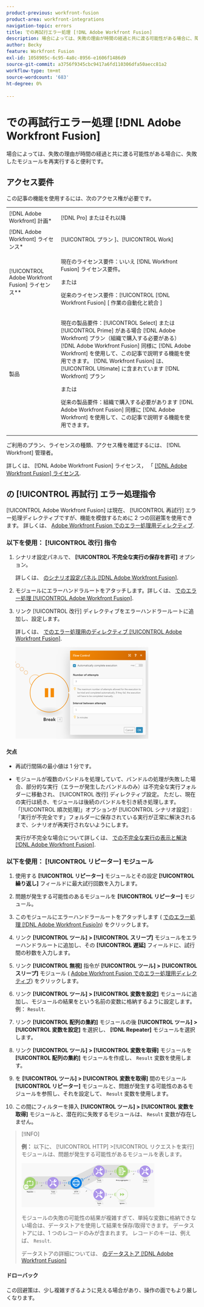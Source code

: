 ```yaml
---
product-previous: workfront-fusion
product-area: workfront-integrations
navigation-topic: errors
title: での再試行エラー処理 [!DNL Adobe Workfront Fusion]
description: 場合によっては、失敗の理由が時間の経過と共に渡る可能性がある場合に、障害が発生したモジュールを数回再実行すると便利です。
author: Becky
feature: Workfront Fusion
exl-id: 1058905c-6c95-4a8c-8956-e1606f1486d9
source-git-commit: a3756f9345cbc9417a6fd110306dfa50aecc81a2
workflow-type: tm+mt
source-wordcount: '683'
ht-degree: 0%

---
```


# での再試行エラー処理 [!DNL Adobe Workfront Fusion]

場合によっては、失敗の理由が時間の経過と共に渡る可能性がある場合に、失敗したモジュールを再実行すると便利です。

## アクセス要件

この記事の機能を使用するには、次のアクセス権が必要です。

<table style="table-layout:auto">
 <col> 
 <col> 
 <tbody> 
  <tr> 
   <td role="rowheader">[!DNL Adobe Workfront] 計画*</td> 
   <td> <p>[!DNL Pro] またはそれ以降</p> </td> 
  </tr> 
  <tr data-mc-conditions=""> 
   <td role="rowheader">[!DNL Adobe Workfront] ライセンス*</td> 
   <td> <p>[!UICONTROL プラン ]、[!UICONTROL Work]</p> </td> 
  </tr> 
  <tr> 
   <td role="rowheader">[!UICONTROL Adobe Workfront Fusion] ライセンス**</td> 
   <td>
   <p>現在のライセンス要件：いいえ [!DNL Workfront Fusion] ライセンス要件。</p>
   <p>または</p>
   <p>従来のライセンス要件：[!UICONTROL [!DNL Workfront Fusion] [ 作業の自動化と統合 ] </p>
   </td> 
  </tr> 
  <tr> 
   <td role="rowheader">製品</td> 
   <td>
   <p>現在の製品要件：[!UICONTROL Select] または [!UICONTROL Prime] がある場合 [!DNL Adobe Workfront] プラン（組織で購入する必要がある） [!DNL Adobe Workfront Fusion] 同様に [!DNL Adobe Workfront] を使用して、この記事で説明する機能を使用できます。 [!DNL Workfront Fusion] は、[!UICONTROL Ultimate] に含まれています [!DNL Workfront] プラン</p>
   <p>または</p>
   <p>従来の製品要件：組織で購入する必要があります [!DNL Adobe Workfront Fusion] 同様に [!DNL Adobe Workfront] を使用して、この記事で説明する機能を使用できます。</p>
   </td> 
  </tr> 
 </tbody> 
</table>

ご利用のプラン、ライセンスの種類、アクセス権を確認するには、 [!DNL Workfront] 管理者。

詳しくは、 [!DNL Adobe Workfront Fusion] ライセンス， 「 [[!DNL Adobe Workfront Fusion] ライセンス](../../workfront-fusion/get-started/license-automation-vs-integration.md).

## の [!UICONTROL 再試行] エラー処理指令

[!UICONTROL Adobe Workfront Fusion] は現在、 [!UICONTROL 再試行] エラー処理ディレクティブですが、機能を模倣するために 2 つの回避策を使用できます。 詳しくは、 [Adobe Workfront Fusion でのエラー処理用ディレクティブ](../../workfront-fusion/errors/directives-for-error-handling.md).

### 以下を使用： [!UICONTROL 改行] 指令

1. シナリオ設定パネルで、 **[!UICONTROL 不完全な実行の保存を許可]** オプション。

   詳しくは、 [のシナリオ設定パネル [!DNL Adobe Workfront Fusion]](../../workfront-fusion/scenarios/scenario-settings-panel.md).

1. モジュールにエラーハンドラルートをアタッチします。詳しくは、 [でのエラー処理 [!UICONTROL Adobe Workfront Fusion]](../../workfront-fusion/errors/error-handling.md).
1. リンク [!UICONTROL 改行] ディレクティブをエラーハンドラールートに追加し、設定します。

   詳しくは、 [でのエラー処理用のディレクティブ [!UICONTROL Adobe Workfront Fusion]](../../workfront-fusion/errors/directives-for-error-handling.md).

   ![](assets/break-directive-350x241.png)

#### 欠点

* 再試行間隔の最小値は 1 分です。
* モジュールが複数のバンドルを処理していて、バンドルの処理が失敗した場合、部分的な実行（エラーが発生したバンドルのみ）は不完全な実行フォルダーに移動され、 [!UICONTROL 改行] ディレクティブ設定。 ただし、現在の実行は続き、モジュールは後続のバンドルを引き続き処理します。 「[!UICONTROL 順次処理]」オプションが [!UICONTROL シナリオ設定] :「実行が不完全です」フォルダーに保存されている実行が正常に解決されるまで、シナリオが再実行されないようにします。

  実行が不完全な場合について詳しくは、 [での不完全な実行の表示と解決 [!DNL Adobe Workfront Fusion]](../../workfront-fusion/scenarios/view-and-resolve-incomplete-executions.md).

### 以下を使用： [!UICONTROL リピーター] モジュール

1. 使用する **[!UICONTROL リピーター]** モジュールとその設定 **[!UICONTROL 繰り返し]** フィールドに最大試行回数を入力します。
1. 問題が発生する可能性のあるモジュールを **[!UICONTROL リピーター]** モジュール。
1. このモジュールにエラーハンドラールートをアタッチします ( [でのエラー処理 [!DNL Adobe Workfront Fusio]n](../../workfront-fusion/errors/error-handling.md)) をクリックします。
1. リンク **[!UICONTROL ツール] > [!UICONTROL スリープ]** モジュールをエラーハンドラルートに追加し、その **[!UICONTROL 遅延]** フィールドに、試行間の秒数を入力します。

1. リンク **[!UICONTROL 無視]** 指令が **[!UICONTROL ツール] > [!UICONTROL スリープ]** モジュール ( [Adobe Workfront Fusion でのエラー処理用ディレクティブ](../../workfront-fusion/errors/directives-for-error-handling.md)) をクリックします。

1. リンク **[!UICONTROL ツール] > [!UICONTROL 変数を設定]** モジュールに追加し、モジュールの結果をという名前の変数に格納するように設定します。例： `Result`.

1. リンク **[!UICONTROL 配列の集約]** モジュールの後 **[!UICONTROL ツール] > [!UICONTROL 変数を設定]** を選択し、 **[!DNL Repeater]** モジュールを選択します。

1. リンク **[!UICONTROL ツール] > [!UICONTROL 変数を取得]** モジュールを **[!UICONTROL 配列の集約]** モジュールを作成し、 `Result` 変数を使用します。

1. を **[!UICONTROL ツール] > [!UICONTROL 変数を取得]** 間のモジュール **[!UICONTROL リピーター]** モジュールと、問題が発生する可能性のあるモジュールを参照し、それを設定して、 `Result` 変数を使用します。

1. この間にフィルターを挿入 **[!UICONTROL ツール] > [!UICONTROL 変数を取得]** モジュールと、潜在的に失敗するモジュールは、 `Result` 変数が存在しません。

>[!INFO]
>
>**例：** 以下に、 [!UICONTROL HTTP] >[!UICONTROL リクエストを実行] モジュールは、問題が発生する可能性があるモジュールを表します。
>
>![](assets/http-make-request-350x116.png)
>
>モジュールの失敗の可能性の結果が複雑すぎて、単純な変数に格納できない場合は、データストアを使用して結果を保存/取得できます。 データストアには、1 つのレコードのみが含まれます。 レコードのキーは、例えば、 `Result`.
>
>データストアの詳細については、 [のデータストア [!DNL Adobe Workfront Fusion]](../../workfront-fusion/modules/data-stores.md)

#### ドローバック

この回避策は、少し複雑すぎるように見える場合があり、操作の面でもより厳しくなります。
